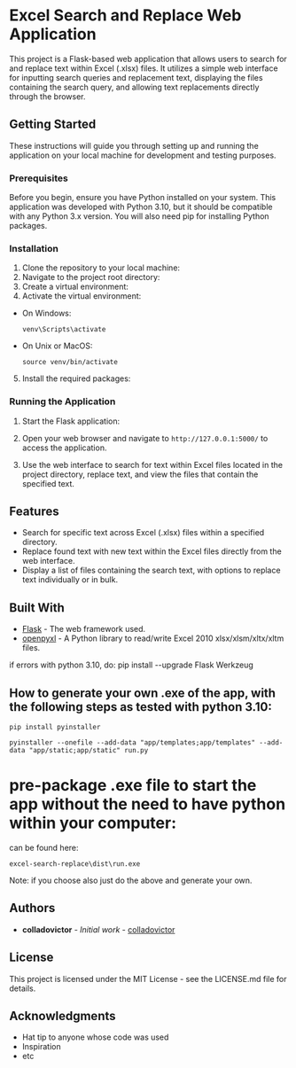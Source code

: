 # Excel Search and Replace Web Application

This project is a Flask-based web application that allows users to search for and replace text within Excel (.xlsx) files. It utilizes a simple web interface for inputting search queries and replacement text, displaying the files containing the search query, and allowing text replacements directly through the browser.

## Getting Started

These instructions will guide you through setting up and running the application on your local machine for development and testing purposes.

### Prerequisites

Before you begin, ensure you have Python installed on your system. This application was developed with Python 3.10, but it should be compatible with any Python 3.x version. You will also need pip for installing Python packages.

### Installation

1. Clone the repository to your local machine:
2. Navigate to the project root directory:
3. Create a virtual environment:
4. Activate the virtual environment:
- On Windows:
  ```
  venv\Scripts\activate
  ```
- On Unix or MacOS:
  ```
  source venv/bin/activate
  ```
5. Install the required packages:

### Running the Application

1. Start the Flask application:
2. Open your web browser and navigate to `http://127.0.0.1:5000/` to access the application.

3. Use the web interface to search for text within Excel files located in the project directory, replace text, and view the files that contain the specified text.

## Features

- Search for specific text across Excel (.xlsx) files within a specified directory.
- Replace found text with new text within the Excel files directly from the web interface.
- Display a list of files containing the search text, with options to replace text individually or in bulk.

## Built With

* [Flask](http://flask.pocoo.org/) - The web framework used.
* [openpyxl](https://openpyxl.readthedocs.io/en/stable/) - A Python library to read/write Excel 2010 xlsx/xlsm/xltx/xltm files.

if errors with python 3.10, do: pip install --upgrade Flask Werkzeug

## How to generate your own .exe of the app, with the following steps as tested with python 3.10:
  ```
  pip install pyinstaller

  ```


  ```
pyinstaller --onefile --add-data "app/templates;app/templates" --add-data "app/static;app/static" run.py
  ```

# pre-package .exe file to start the app without the need to have python within your computer:

can be found here:

  ```
  excel-search-replace\dist\run.exe
  ```

Note: if you choose also just do the above and generate your own.



## Authors

* **colladovictor** - *Initial work* - [colladovictor](https://github.com/colladovictor)

## License

This project is licensed under the MIT License - see the LICENSE.md file for details.

## Acknowledgments

* Hat tip to anyone whose code was used
* Inspiration
* etc
